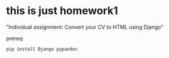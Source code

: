 # this is just homework1

"Individual assignment: Convert your CV to HTML using Django"

prereq:
```shell
pip install Django pypandoc
```